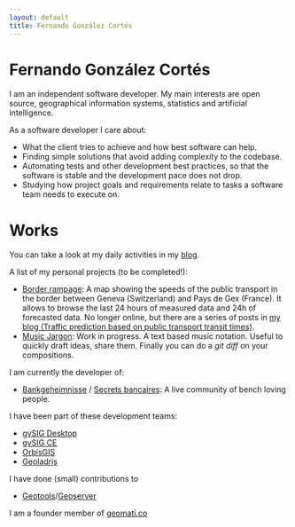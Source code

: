 ```yaml
---
layout: default
title: Fernando González Cortés
---
```


<!--[foto]: foto.jpg-->

# Fernando González Cortés

I am an independent software developer. My main interests are open source, geographical information systems, statistics and artificial intelligence.

As a software developer I care about:

* What the client tries to achieve and how best software can help.
* Finding simple solutions that avoid adding complexity to the codebase.
* Automating tests and other development best practices, so that the software is stable and the development pace does not drop.
* Studying how project goals and requirements relate to tasks a software team needs to execute on.

# Works
<!--
I have developed on my own:

## Border rampage

## Javascript Constraint Satisfaction Problem Solver

## Timegod

## GDMS abstraction layer to access GIS data sources and execute SQL queries on them.

## GGL geoprocessing language

# Team work
-->
You can take a look at my daily activities in my [blog](/blog.html).

A list of my personal projects (to be completed!):

* [Border rampage](http://fergonco.org/2017/08/07/Traffic-prediction-based-on-public-transport-transit-times-%28I%29): A map showing the speeds of the public transport in the border between Geneva (Switzerland) and Pays de Gex (France). It allows to browse the last 24 hours of measured data and 24h of forecasted data. No longer online, but there are a series of posts in [my blog (Traffic prediction based on public transport transit times)](/blog.html).
* [Music Jargon](https://fergonco.github.io/MusicJargon/): Work in progress. A text based music notation. Useful to quickly draft ideas, share them. Finally you can do a *git diff* on your compositions.

I am currently the developer of:

* [Bankgeheimnisse](https://www.bankgeheimnisse.ch) / [Secrets bancaires](http://secrets-bancaires.ch/): A live community of bench loving people.

I have been part of these development teams:

* [gvSIG Desktop](http://www.gvsig.com/es/productos/gvsig-desktop)
* [gvSIG CE](http://gvsigce.org/)
* [OrbisGIS](http://orbisgis.org/)
* [Geoladris](https://github.com/geoladris/core/)

I have done (small) contributions to

* [Geotools](http://geotools.org/)/[Geoserver](http://geoserver.org/)

I am a founder member of [geomati.co](http://geomati.co)


